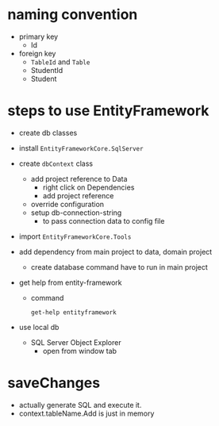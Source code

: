 # naming convention

- primary key
  - Id
- foreign key
  - `TableId` and `Table`
  - StudentId
  - Student

# steps to use EntityFramework

- create db classes
- install `EntityFrameworkCore.SqlServer`
- create `dbContext` class

  - add project reference to Data
    - right click on Dependencies
    - add project reference
  - override configuration
  - setup db-connection-string
    - to pass connection data to config file
- import `EntityFrameworkCore.Tools`
- add dependency from main project to data, domain project
  - create database command have to run in main project

- get help from entity-framework
  - command
     ```
     get-help entityframework
     ```

- use local db
  - SQL Server Object Explorer
    - open from window tab

# saveChanges
- actually generate SQL and execute it.
- context.tableName.Add is just in memory